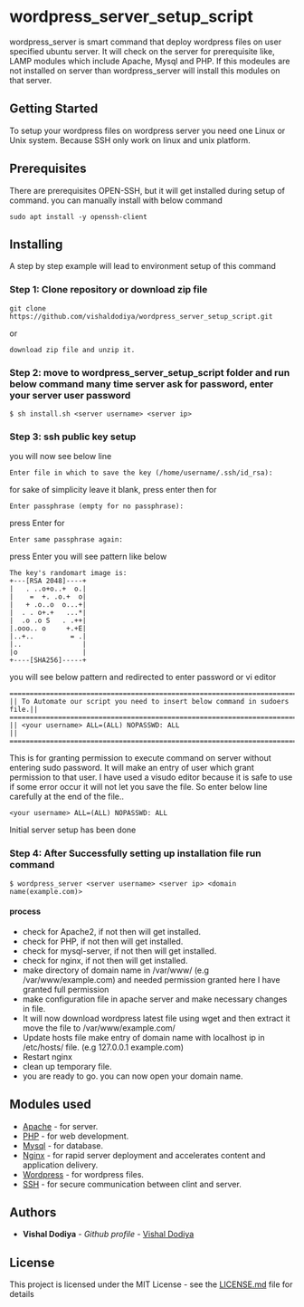 # wordpress_server_setup_script

wordpress_server is smart command that deploy wordpress files on user specified ubuntu server. It will check on the server for prerequisite like, LAMP modules which include Apache, Mysql and PHP. If this modeules are not installed on server than wordpress_server will install this modules on that server.

## Getting Started

To setup your wordpress files on wordpress server you need one Linux or Unix system. Because SSH only work on linux and unix platform.

## Prerequisites

There are prerequisites OPEN-SSH, but it will get installed during setup of command.
you can manually install with below command
```
sudo apt install -y openssh-client
```

## Installing

A step by step example will lead to environment setup of this command

### Step 1: Clone repository or download zip file

```
git clone https://github.com/vishaldodiya/wordpress_server_setup_script.git
```
or

```
download zip file and unzip it.
```

### Step 2: move to wordpress_server_setup_script folder and run below command many time server ask for password, enter your server user password 

```
$ sh install.sh <server username> <server ip>
```
### Step 3: ssh public key setup


you will now see below line
```
Enter file in which to save the key (/home/username/.ssh/id_rsa): 
```
for sake of simplicity leave it blank, press enter
then for
```
Enter passphrase (empty for no passphrase): 
```
press Enter
for
```
Enter same passphrase again: 
```
press Enter
you will see pattern like below
```
The key's randomart image is:
+---[RSA 2048]----+
|   . ..o+o..+  o.|
|    =  +. .o.+  o|
|   + .o..o  o...+|
|  . . o+.+   ...*|
|  .o .o S   . .++|
|.ooo.. o     +.+E|
|..+..         = .|
|..               |
|o                |
+----[SHA256]-----+
```
you will see below pattern and redirected to enter password or vi editor
```
============================================================================
|| To Automate our script you need to insert below command in sudoers file.||
============================================================================
|| <your username> ALL=(ALL) NOPASSWD: ALL                                ||
============================================================================
```
This is for granting permission to execute command on server without entering sudo password. It will make an entry of user which grant permission to that user. I have used a visudo editor because it is safe to use if some error occur it will not let you save the file. So enter below line carefully at the end of the file..
```
<your username> ALL=(ALL) NOPASSWD: ALL  
```
Initial server setup has been done

### Step 4: After Successfully setting up installation file run command

```
$ wordpress_server <server username> <server ip> <domain name(example.com)>
```
#### process

* check for Apache2, if not then will get installed.
* check for PHP, if not then will get installed.
* check for mysql-server, if not then will get installed.
* check for nginx, if not then will get installed.
* make directory of domain name in /var/www/ (e.g /var/www/example.com) and needed permission granted here I have granted full permission
* make configuration file in apache server and make necessary changes in file.
* It will now download wordpress latest file using wget and then extract it move the file to /var/www/example.com/
* Update hosts file make entry of domain name with localhost ip in /etc/hosts/ file. (e.g 127.0.0.1     example.com)
* Restart nginx
* clean up temporary file.
* you are ready to go. you can now open your domain name.

## Modules used

* [Apache](https://www.apache.org/) - for server.
* [PHP](https://www.php.net/) - for web development.
* [Mysql](http://www.mysql.com/) - for database.
* [Nginx](https://www.nginx.com/) - for rapid server deployment and accelerates content and application delivery.
* [Wordpress](https://wordpress.com/) - for wordpress files.
* [SSH](https://www.ssh.com/) - for secure communication between clint and server.

## Authors

* **Vishal Dodiya** - *Github profile* - [Vishal Dodiya](https://github.com/vishaldodiya)

## License

This project is licensed under the MIT License - see the [LICENSE.md](LICENSE.md) file for details

